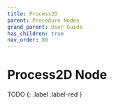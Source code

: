 ```yaml
---
title: Process2D
parent: Procedure Nodes
grand_parent: User Guide
has_children: true
nav_order: 80
---
```

# Process2D Node

TODO
{: .label .label-red }
